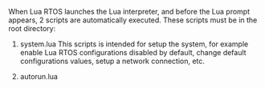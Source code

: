 When Lua RTOS launches the Lua interpreter, and before the Lua prompt appears, 2 scripts are automatically executed. These scripts must be in the root directory:

1. system.lua
   This scripts is intended for setup the system, for example enable Lua RTOS configurations disabled by default, change default configurations values, setup a network connection, etc.

1. autorun.lua